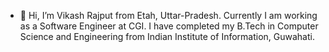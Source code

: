- 👋 Hi, I’m  Vikash Rajput from Etah, Uttar-Pradesh. Currently I am working as a Software Engineer at CGI. I have completed my B.Tech in Computer Science and Engineering from Indian Institute of Information, Guwahati.
